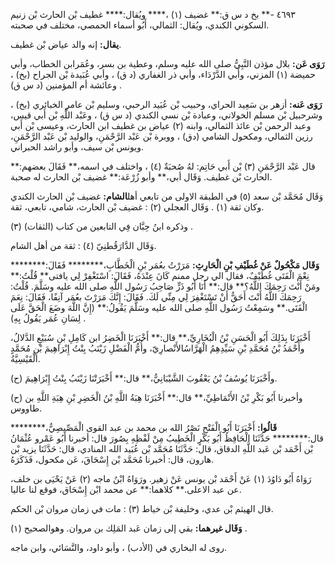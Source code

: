 ٤٦٩٣ -** بخ د س ق:** غضيف (١) ،**** ويُقال:**** غطيف بْن الحارث بْن زنيم السكوني الكندي، ويُقال: الثمالي، أَبُو أسماء الحمصي، مختلف في صحبته.

**يقال:** إنه والد عياض بْن غطيف.

**رَوَى عَن:** بلال مؤذن النَّبِيُّ صلى الله عليه وسلم، وعطية بن بسر، وعُمَرابن الخطاب، وأبي حميضة (١) المزني، وأَبي الدَّرْدَاء، وأبي ذر الغفاري (د ق) ، وأبي عُبَيدة بْن الجراح (بخ) ، وعائشة أم المؤمنين (د س ق) .

**رَوَى عَنه:** أزهر بن سَعِيد الحراي، وحبيب بْن عُبَيد الرحبي، وسليم بْن عامر الخبائري (بخ) ، وشرحبيل بْن مسلم الخولاني، وعبادة بْن نسي الكندي (د س ق) ، وعَبْد اللَّهِ بْن أَبي قيس، وعبد الرحمن بْن عائذ الثمالي، وابنه (٢) عياض بن غطيف ابن الحارث، وعيسى بْن أَبي رزين الثمالي، ومكحول الشامي (دق) ، ووبرة بْن عَبْد الرَّحْمَنِ، والوليد بْن عَبْد الرَّحْمَنِ، ويونس بْن سيف، وأبو راشد الحبراني.

قال عَبْد الرَّحْمَنِ (٣) بْن أَبي حَاتِم: لهُ صُحبَةٌ (٤) ، واختلف في اسمه،** فَقَالَ بعضهم:** الحارث بْن غطيف. وَقَال أبي،** وأبو زُرْعَة:** غضيف بْن الحارث له صحبة.

وَقَال مُحَمَّد بْن سعد (٥) في الطبقة الاولى من تابعي أهل**الشام:** غضيف بْن الحارث الكندي وكان ثقة (١) . وَقَال العجلي (٢) : غضيف بْن الحارث، شامي، تابعي، ثقة.

وذكره ابنُ حِبَّان فِي التابعين من كتاب (الثقات) (٣) .

وَقَال الدَّارَقُطنِيّ (٤) : ثقة من أهل الشام.

**وَقَال مَكْحُولٌ عَنْ غُطَيْفِ بْنِ الْحَارِثِ:** مَرَرْتُ بعُمَر بْنِ الْخَطَّابِ،******** فَقَالَ:******** نِعْمَ الْفَتَى غُطَيْفٌ، فقال الي رجل ممنم كَانَ عِنْدَهُ، فَقَالَ: اسْتَغْفِرْ لِي يافتى** قُلْتُ:** ومَنْ أَنْتَ رَحِمَكَ اللَّهُ؟** قال:** أَنَا أَبُو ذَرٍّ صَاحِبُ رَسُول اللَّهِ صلى الله عليه وسَلَّمَ. قُلْتُ: رَحِمَكَ اللَّهُ أَنْتَ أَحَقُّ أَنْ تَسْتَغْفِرَ لِي مِنِّي لَكَ. فَقَالَ: إِنَّكَ مَرَرْتَ بعُمَر آنِفًا، فَقَالَ: نِعَمَ الْفَتَى.** وسَمِعْتُ رَسُول اللَّهِ صلى الله عليه وسَلَّمَ يَقُولُ:** (إِنَّ اللَّهَ وضَعَ الْحَقَّ عَلَى لِسَانِ عُمَر يَقُولُ بِهِ) .

أَخْبَرَنَا بِذَلِكَ أَبُو الْحَسَنِ بْنُ الْبُخَارِيِّ،** قال:** أَخْبَرَنَا الْخَضِرُ ابن كَامِلِ بْنِ سُبَيْعٍ الدَّلالُ، وأَحْمَدُ بْنُ مُحَمَّدِ بْنِ سَيِّدِهِمُ الْهَرَّاسُالأَنْصارِيّ، وأُمُّ الْفَضْلِ زَيْنَبُ بِنْتُ إِبْرَاهِيمَ بْنِ مُحَمَّدٍ الْقَيْسِيَّةُ.

(ح) وأَخْبَرَنَا يُوسُفُ بْنُ يَعْقُوبَ الشَّيْبَانِيُّ،** قال:** أَخْبَرَتْنَا زَيْنَبُ بِنْتُ إِبْرَاهِيمَ.

(ح) وأخبرنا أَبُو بَكْرِ بْنُ الأَنْمَاطِيِّ،** قال:** أَخْبَرَنَا هِبَةُ اللَّهِ بْنُ الْخَضِرِ بْنِ هِبَةِ اللَّهِ بن طاووس.

**قَالُوا:** أَخْبَرَنَا أَبُو الْفَتْحِ نَصْرُ الله بن محمد بن عبد القوى الْمَصِّيصِيُّ،******** قال:******** حَدَّثَنَا الْحَافِظُ أَبُو بَكْرٍ الْخَطِيبُ مِنْ لَفْظِهِ بِصُورَ قال: أخبرنا أَبُو عَمْرو عُثْمَانُ بْن أَحْمَد بْن عَبد اللَّهِ الدقاق، قال: حَدَّثَنَا مُحَمَّد بْن عُبَيد الله المنادي، قال: حَدَّثَنَا يزيد بْن هارون، قال: أخبرنا مُحَمَّد بْن إِسْحَاقَ، عَن مكحول، فَذَكَرَهُ.

رَوَاهُ أَبُو دَاوُدَ (١) عَنْ أَحْمَد بْن يونس عَنْ زهير. ورَوَاهُ ابْنُ ماجه (٢) عَنْ يَحْيَى بن خلف، عن عبد الاعلى.** كلاهما:** عن محمد ابْن إِسْحَاق، فوقع لنا عاليا.

قال الهيثم بْن عدي، وخليفة بْن خياط (٣) : مات في زمان مروان بْن الحكم.

**وَقَال غيرهما:** بقي إلى زمان عَبد المَلِك بن مروان. وهوالصحيح (١) .

روى له البخاري في (الأدب) ، وأبو داود، والنَّسَائي، وابن ماجه.
